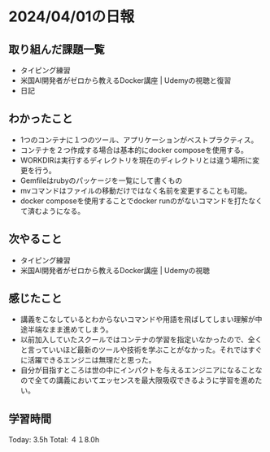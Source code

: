 # 2024/04/01の日報
## 取り組んだ課題一覧
* タイピング練習
* 米国AI開発者がゼロから教えるDocker講座 | Udemyの視聴と復習
* 日記
## わかったこと
* 1つのコンテナに１つのツール、アプリケーションがベストプラクティス。
* コンテナを２つ作成する場合は基本的にdocker composeを使用する。
* WORKDIRは実行するディレクトリを現在のディレクトリとは違う場所に変更を行う。
* Gemfileはrubyのパッケージを一覧にして書くもの
* mvコマンドはファイルの移動だけではなく名前を変更することも可能。
* docker composeを使用することでdocker runのがないコマンドを打たなくて済むようになる。
## 次やること
* タイピング練習
* 米国AI開発者がゼロから教えるDocker講座 | Udemyの視聴
## 感じたこと
* 講義をこなしているとわからないコマンドや用語を飛ばしてしまい理解が中途半端なまま進めてしまう。
* 以前加入していたスクールではコンテナの学習を指定いなかったので、全くと言っていいほど最新のツールや技術を学ぶことがなかった。それではすぐに活躍できるエンジニは無理だと思った。
* 自分が目指すところは世の中にインパクトを与えるエンジニアになることなので全ての講義においてエッセンスを最大限吸収できるように学習を進めたい。
##  学習時間
Today: 3.5h
Total: ４１8.0h

